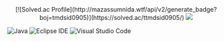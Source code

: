 <div align="center">
[![Solved.ac Profile](http://mazassumnida.wtf/api/v2/generate_badge?boj=tmdsid0905)](https://solved.ac/ttmdsid0905/)
<img src="http://mazandi.herokuapp.com/api?handle=tmdsid0905&theme=dark"/>
</div>

![Java](https://img.shields.io/badge/Java-007396.svg?&style=for-the-badge&logo=Java&logoColor=white)
![Eclipse IDE](https://img.shields.io/badge/Eclipse%20IDE-2C2255.svg?&style=for-the-badge&logo=Eclipse%20IDE&logoColor=white)
![Visual Studio Code](https://img.shields.io/badge/Visual%20Studio%20Code-007ACC.svg?&style=for-the-badge&logo=Visual%20Studio%20Code&logoColor=white)






